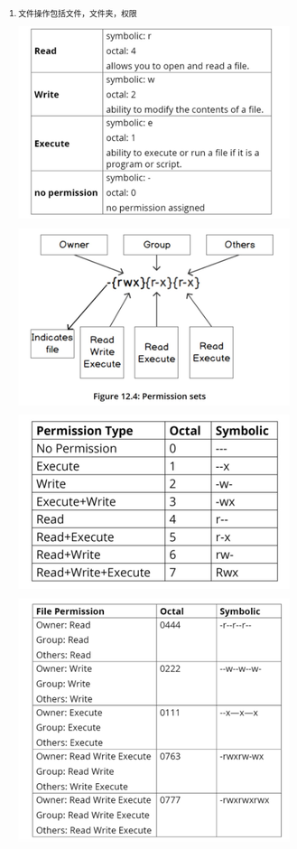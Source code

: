 1. 文件操作包括文件，文件夹，权限

   ![image](../../assets/file.jpg)

   ![image](../../assets/file2.jpg)

   ![image](../../assets/file3.jpg)

    ![image](../../assets/file4.jpg)